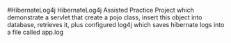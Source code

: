 #HibernateLog4j
HibernateLog4j Assisted Practice Project which demonstrate a servlet that create a pojo class, insert this object into database, retrieves it, 
plus configured log4j which saves hibernate logs into a file called app.log
